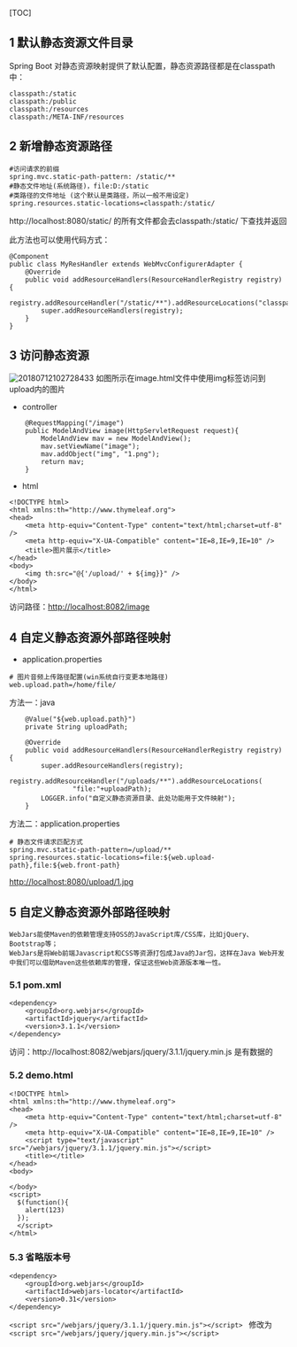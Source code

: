 [TOC]

## 1 默认静态资源文件目录
Spring Boot 对静态资源映射提供了默认配置，静态资源路径都是在classpath中：
```
classpath:/static
classpath:/public
classpath:/resources
classpath:/META-INF/resources
```
## 2 新增静态资源路径
```
#访问请求的前缀
spring.mvc.static-path-pattern: /static/**
#静态文件地址(系统路径)，file:D:/static
#类路径的文件地址 (这个默认是类路径，所以一般不用设定)
spring.resources.static-locations=classpath:/static/
```
http://localhost:8080/static/ 的所有文件都会去classpath:/static/ 下查找并返回

此方法也可以使用代码方式：
```
@Component
public class MyResHandler extends WebMvcConfigurerAdapter {
    @Override
    public void addResourceHandlers(ResourceHandlerRegistry registry) {
        registry.addResourceHandler("/static/**").addResourceLocations("classpath:/static/");
        super.addResourceHandlers(registry);
    }
}
```
## 3 访问静态资源
![20180712102728433](/assets/20180712102728433.png)
如图所示在image.html文件中使用img标签访问到upload内的图片 

- controller
```
    @RequestMapping("/image")
    public ModelAndView image(HttpServletRequest request){
        ModelAndView mav = new ModelAndView();
        mav.setViewName("image");
        mav.addObject("img", "1.png");
        return mav;
    }
```

- html
```
<!DOCTYPE html>
<html xmlns:th="http://www.thymeleaf.org">
<head>
    <meta http-equiv="Content-Type" content="text/html;charset=utf-8" />
    <meta http-equiv="X-UA-Compatible" content="IE=8,IE=9,IE=10" />
    <title>图片展示</title>
</head>
<body>
    <img th:src="@{'/upload/' + ${img}}" />
</body>
</html>
```
访问路径：<http://localhost:8082/image> 
## 4 自定义静态资源外部路径映射

- application.properties
```
# 图片音频上传路径配置(win系统自行变更本地路径)
web.upload.path=/home/file/
```

方法一：java
```
    @Value("${web.upload.path}")
    private String uploadPath;

    @Override
    public void addResourceHandlers(ResourceHandlerRegistry registry) {
        super.addResourceHandlers(registry);
        registry.addResourceHandler("/uploads/**").addResourceLocations(
                "file:"+uploadPath);
        LOGGER.info("自定义静态资源目录、此处功能用于文件映射");
    }
```

方法二：application.properties
```
# 静态文件请求匹配方式
spring.mvc.static-path-pattern=/upload/**
spring.resources.static-locations=file:${web.upload-path},file:${web.front-path}
```

<http://localhost:8080/upload/1.jpg> 

## 5 自定义静态资源外部路径映射
    WebJars能使Maven的依赖管理支持OSS的JavaScript库/CSS库，比如jQuery、Bootstrap等； 
    WebJars是将Web前端Javascript和CSS等资源打包成Java的Jar包，这样在Java Web开发中我们可以借助Maven这些依赖库的管理，保证这些Web资源版本唯一性。
### 5.1 pom.xml
```
<dependency>  
    <groupId>org.webjars</groupId>  
    <artifactId>jquery</artifactId>  
    <version>3.1.1</version>  
</dependency>  
```
访问：http://localhost:8082/webjars/jquery/3.1.1/jquery.min.js 是有数据的
### 5.2 demo.html
```
<!DOCTYPE html>
<html xmlns:th="http://www.thymeleaf.org">
<head>
    <meta http-equiv="Content-Type" content="text/html;charset=utf-8" />
    <meta http-equiv="X-UA-Compatible" content="IE=8,IE=9,IE=10" />
    <script type="text/javascript" src="/webjars/jquery/3.1.1/jquery.min.js"></script>
    <title></title>
</head>
<body>

</body>
<script>
  $(function(){
    alert(123)
  });
  </script>
</html>
```
### 5.3 省略版本号
```
<dependency>  
    <groupId>org.webjars</groupId>  
    <artifactId>webjars-locator</artifactId>  
    <version>0.31</version>  
</dependency>  
```
`<script src="/webjars/jquery/3.1.1/jquery.min.js"></script> `
修改为 
`<script src="/webjars/jquery/jquery.min.js"></script>`